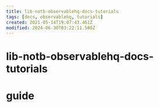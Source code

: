 ```yaml
---
title: lib-notb-observablehq-docs-tutorials
tags: [docs, observablehq, tutorials]
created: 2021-05-14T19:07:43.461Z
modified: 2024-06-30T03:22:11.580Z
---
```


# lib-notb-observablehq-docs-tutorials

# guide
